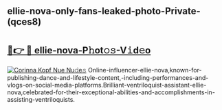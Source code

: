 ## ellie-nova-only-fans​-leaked-photo​-Private-(qces8)


# <h2><a href="https://mediaupload.pro?title=ellie-nova&ref=git">🔗👉 🔴 ellie-nova-P𝚑ot𝚘𝚜-V𝚒d𝚎o</a></h2>

[![Corinna Kopf Nue Nu𝚍e𝚜](https://i.imgur.com/0qMVB7G.gif)](https://mediaupload.pro?title=ellie-nova&ref=git)
Online-influencer-ellie-nova,known-for-publishing-dance-and-lifestyle-content,-including-performances-and-vlogs-on-social-media-platforms.Brilliant-ventriloquist-assistant-ellie-nova,celebrated-for-their-exceptional-abilities-and-accomplishments-in-assisting-ventriloquists.  
